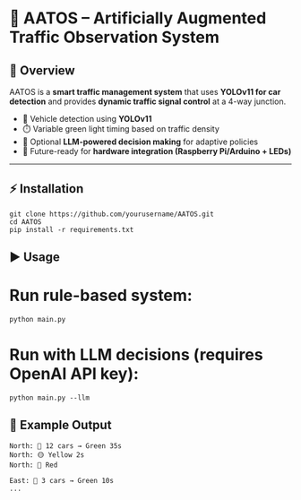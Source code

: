 # 🚦 AATOS – Artificially Augmented Traffic Observation System

## 📌 Overview
AATOS is a **smart traffic management system** that uses **YOLOv11 for car detection** and provides **dynamic traffic signal control** at a 4-way junction.

- 🚗 Vehicle detection using **YOLOv11**
- ⏱️ Variable green light timing based on traffic density
- 🤖 Optional **LLM-powered decision making** for adaptive policies
- 🔧 Future-ready for **hardware integration (Raspberry Pi/Arduino + LEDs)**

---


## ⚡ Installation
```
git clone https://github.com/yourusername/AATOS.git
cd AATOS
pip install -r requirements.txt
```

## ▶️ Usage
# Run rule-based system:
```
python main.py
```

# Run with LLM decisions (requires OpenAI API key):
```
python main.py --llm
```


## 🚀 Example Output
```
North: 🚗 12 cars → Green 35s
North: 🟡 Yellow 2s
North: 🔴 Red

East: 🚗 3 cars → Green 10s
...
